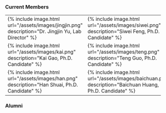 ### Current Members 

<table border="0" cellspacing="0" cellpadding="0">
  <tr border="0">
    <td border="0">
      {% include image.html url="/assets/images/jingjin.png" description="Dr. Jingjin Yu, Lab Director" %} 
    </td>
    <td border="0">
      {% include image.html url="/assets/images/siwei.png" description="Siwei Feng, Ph.D. Candidate" %}  
    </td>
  </tr>
  <tr>
    <td>
      {% include image.html url="/assets/images/kai.png" description="Kai Gao, Ph.D. Candidate" %}
    </td>
    <td>
      {% include image.html url="/assets/images/teng.png" description="Teng Guo, Ph.D. Candidate" %}  
    </td>
  </tr>
  <tr>
    <td>
      {% include image.html url="/assets/images/han.png" description="Han Shuai, Ph.D. Candidate" %} 
    </td>
    <td>
      {% include image.html url="/assets/images/baichuan.png" description="Baichuan Huang, Ph.D. Candidate" %}
    </td>
  </tr>
</table>
      






### Alumni 
